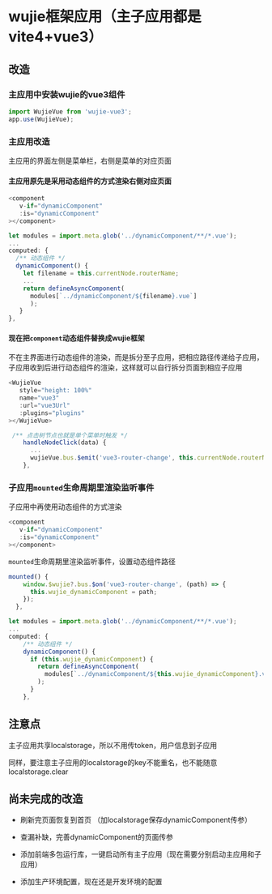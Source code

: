 # wujie框架应用（主子应用都是vite4+vue3）

## 改造

### 主应用中安装wujie的vue3组件

```js
import WujieVue from 'wujie-vue3';
app.use(WujieVue);
```

### 主应用改造

主应用的界面左侧是菜单栏，右侧是菜单的对应页面

#### 主应用原先是采用动态组件的方式渲染右侧对应页面

```js
<component
   v-if="dynamicComponent"
   :is="dynamicComponent"
></component>
```

```js
let modules = import.meta.glob('../dynamicComponent/**/*.vue');
...
computed: {
  /** 动态组件 */
  dynamicComponent() {
    let filename = this.currentNode.routerName;
    ...
    return defineAsyncComponent(
      modules[`../dynamicComponent/${filename}.vue`]
      );
   }
},
```

#### 现在把`component`动态组件替换成wujie框架

不在主界面进行动态组件的渲染，而是拆分至子应用，把相应路径传递给子应用，子应用收到后进行动态组件的渲染，这样就可以自行拆分页面到相应子应用

```js
<WujieVue
   style="height: 100%"
   name="vue3"
   :url="vue3Url"
   :plugins="plugins"
></WujieVue>
```

```js
 /** 点击树节点也就是单个菜单时触发 */
    handleNodeClick(data) {
      ...
      wujieVue.bus.$emit('vue3-router-change', this.currentNode.routerName);
    },
```

### 子应用`mounted`生命周期里渲染监听事件

子应用中再使用动态组件的方式渲染

```js
<component
   v-if="dynamicComponent"
   :is="dynamicComponent"
></component>
```

`mounted`生命周期里渲染监听事件，设置动态组件路径

```js
mounted() {
    window.$wujie?.bus.$on('vue3-router-change', (path) => {
      this.wujie_dynamicComponent = path;
    });
  },
```

```js
let modules = import.meta.glob('../dynamicComponent/**/*.vue');
... 
computed: {
    /** 动态组件 */
    dynamicComponent() {
      if (this.wujie_dynamicComponent) {
        return defineAsyncComponent(
          modules[`../dynamicComponent/${this.wujie_dynamicComponent}.vue`]
        );
      }
    },
```

## 注意点

主子应用共享localstorage，所以不用传token，用户信息到子应用

同样，要注意主子应用的localstorage的key不能重名，也不能随意localstorage.clear

## 尚未完成的改造

- 刷新完页面恢复到首页  （加localstorage保存dynamicComponent传参）

- 查漏补缺，完善dynamicComponent的页面传参

- 添加前端多包运行库，一键启动所有主子应用（现在需要分别启动主应用和子应用）

- 添加生产环境配置，现在还是开发环境的配置

  

